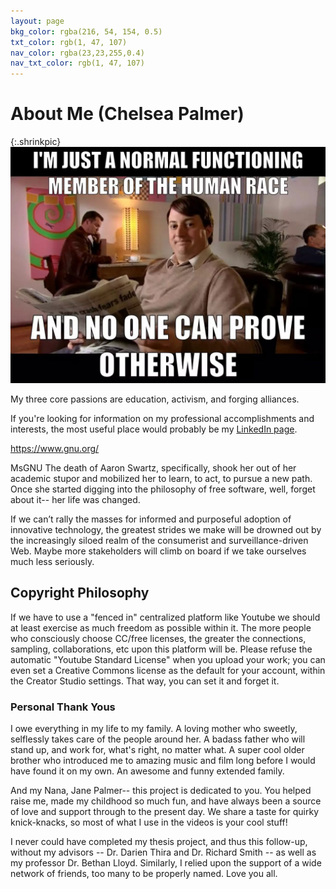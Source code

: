 ```yaml
---
layout: page
bkg_color: rgba(216, 54, 154, 0.5)
txt_color: rgb(1, 47, 107)
nav_color: rgba(23,23,255,0.4)
nav_txt_color: rgb(1, 47, 107)
---
```


# **About Me (Chelsea Palmer)**

{:.shrinkpic}
![Screenshot from "Peep Show"](/images/normal_human_peepshow.jpg)

My three core passions are education, activism, and forging alliances.

If you're looking for information on my professional accomplishments and interests, the most useful place would probably be my [LinkedIn page](https://ca.linkedin.com/in/chelsea-palmer-79280ab5).

https://www.gnu.org/

MsGNU
The death of Aaron Swartz, specifically, shook her out of her academic stupor and mobilized her to learn, to act, to pursue a new path. Once she started digging into the philosophy of free software, well, forget about it-- her life was changed.

If we can’t rally the masses for informed and purposeful adoption of innovative technology, the greatest strides we make will be drowned out by the increasingly siloed realm of the consumerist and surveillance-driven Web. Maybe more stakeholders will climb on board if we take ourselves much less seriously.

<!-- ## Ethical Standpoint and Personal Identity

* statement on american citizenship effect on willful data blindness
* black lives matter, gender politix, but men's issues are important also -->

## Copyright Philosophy

If we have to use a "fenced in" centralized platform like Youtube we should at least exercise as much freedom as possible within it. The more people who consciously choose CC/free licenses, the greater the connections, sampling, collaborations, etc upon this platform will be. Please refuse the automatic "Youtube Standard License" when you upload your work; you can even set a Creative Commons license as the default for your account, within the Creator Studio settings. That way, you can set it and forget it.

### Personal Thank Yous

I owe everything in my life to my family. A loving mother who sweetly, selflessly takes care of the people around her. A badass father who will stand up, and work for, what's right, no matter what. A super cool older brother who introduced me to amazing music and film long before I would have found it on my own. An awesome and funny extended family.

And my Nana, Jane Palmer-- this project is dedicated to you. You helped raise me, made my childhood so much fun, and have always been a source of love and support through to the present day. We share a taste for quirky knick-knacks, so most of what I use in the videos is your cool stuff!

I never could have completed my thesis project, and thus this follow-up, without my advisors -- Dr. Darien Thira and Dr. Richard Smith -- as well as my professor Dr. Bethan Lloyd. Similarly, I relied upon the support of a wide network of friends, too many to be properly named. Love you all.



<!-- Pursuit of Learning:
* **Stage One**: hearing a topic or idea in casual conversation
* **Step Two**: casually looking up initial info from web search and/or Wikipedia
* **Step Three**: evaluation of sources, engaged in deliberate dialogue with others
* **Step Four**: orderly exploration of more formal sources and larger frameworks
* **Step Five**: keeping an open ear and mind, aiming always to learn more -->
